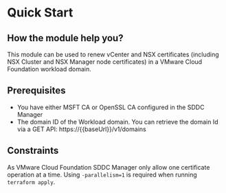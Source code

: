 # Quick Start

## How the module help you?
This module can be used to renew vCenter and NSX certificates (including NSX Cluster and NSX Manager node certificates) in a VMware Cloud Foundation workload domain.

## Prerequisites

* You have either MSFT CA or OpenSSL CA configured in the SDDC Manager
* The domain ID of the Workload domain. You can retrieve the domain Id via a GET API: https://{{baseUrl}}/v1/domains

## Constraints
As VMware Cloud Foundation SDDC Manager only allow one certificate operation at a time. Using `-parallelism=1` is required when running `terraform apply`. 